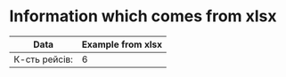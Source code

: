# Information which comes from xlsx

| Data | Example from xlsx |
| --- | --- |
| К-сть рейсів: | 6 |
